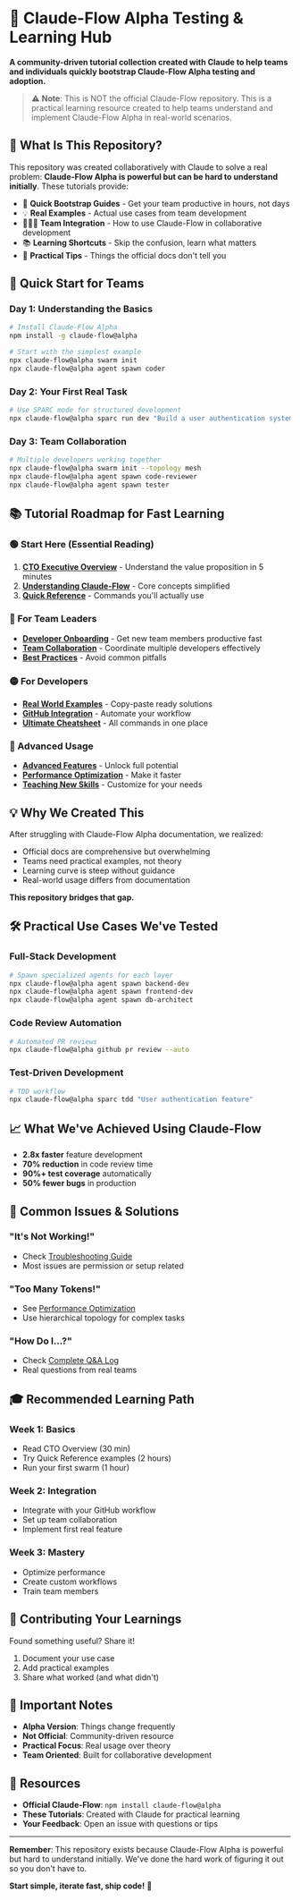 # 🚀 Claude-Flow Alpha Testing & Learning Hub

**A community-driven tutorial collection created with Claude to help teams and individuals quickly bootstrap Claude-Flow Alpha testing and adoption.**

> ⚠️ **Note**: This is NOT the official Claude-Flow repository. This is a practical learning resource created to help teams understand and implement Claude-Flow Alpha in real-world scenarios.

## 🎯 What Is This Repository?

This repository was created collaboratively with Claude to solve a real problem: **Claude-Flow Alpha is powerful but can be hard to understand initially**. These tutorials provide:

- 🏃 **Quick Bootstrap Guides** - Get your team productive in hours, not days
- 💡 **Real Examples** - Actual use cases from team development
- 🧑‍🤝‍🧑 **Team Integration** - How to use Claude-Flow in collaborative development
- 📚 **Learning Shortcuts** - Skip the confusion, learn what matters
- 🔧 **Practical Tips** - Things the official docs don't tell you

## 🚦 Quick Start for Teams

### Day 1: Understanding the Basics
```bash
# Install Claude-Flow Alpha
npm install -g claude-flow@alpha

# Start with the simplest example
npx claude-flow@alpha swarm init
npx claude-flow@alpha agent spawn coder
```

### Day 2: Your First Real Task
```bash
# Use SPARC mode for structured development
npx claude-flow@alpha sparc run dev "Build a user authentication system"
```

### Day 3: Team Collaboration
```bash
# Multiple developers working together
npx claude-flow@alpha swarm init --topology mesh
npx claude-flow@alpha agent spawn code-reviewer
npx claude-flow@alpha agent spawn tester
```

## 📚 Tutorial Roadmap for Fast Learning

### 🟢 Start Here (Essential Reading)
1. [**CTO Executive Overview**](./claude-flow/00-CTO-EXECUTIVE-OVERVIEW.md) - Understand the value proposition in 5 minutes
2. [**Understanding Claude-Flow**](./claude-flow/01-understanding-claude-flow.md) - Core concepts simplified
3. [**Quick Reference**](./claude-flow/QUICK-REFERENCE.md) - Commands you'll actually use

### 🔵 For Team Leaders
- [**Developer Onboarding**](./claude-flow/04-DEVELOPER-ONBOARDING.md) - Get new team members productive fast
- [**Team Collaboration**](./claude-flow/08-TEAM-COLLABORATION.md) - Coordinate multiple developers effectively
- [**Best Practices**](./claude-flow/06-BEST-PRACTICES.md) - Avoid common pitfalls

### 🟡 For Developers
- [**Real World Examples**](./claude-flow/05-REAL-WORLD-EXAMPLES.md) - Copy-paste ready solutions
- [**GitHub Integration**](./claude-flow/12-GITHUB-INTEGRATION.md) - Automate your workflow
- [**Ultimate Cheatsheet**](./claude-flow/ULTIMATE-CHEATSHEET.md) - All commands in one place

### 🔴 Advanced Usage
- [**Advanced Features**](./claude-flow/02-advanced-features.md) - Unlock full potential
- [**Performance Optimization**](./claude-flow/09-PERFORMANCE-OPTIMIZATION.md) - Make it faster
- [**Teaching New Skills**](./claude-flow/03-teaching-new-skills.md) - Customize for your needs

## 💡 Why We Created This

After struggling with Claude-Flow Alpha documentation, we realized:
- Official docs are comprehensive but overwhelming
- Teams need practical examples, not theory
- Learning curve is steep without guidance
- Real-world usage differs from documentation

**This repository bridges that gap.**

## 🛠️ Practical Use Cases We've Tested

### Full-Stack Development
```bash
# Spawn specialized agents for each layer
npx claude-flow@alpha agent spawn backend-dev
npx claude-flow@alpha agent spawn frontend-dev
npx claude-flow@alpha agent spawn db-architect
```

### Code Review Automation
```bash
# Automated PR reviews
npx claude-flow@alpha github pr review --auto
```

### Test-Driven Development
```bash
# TDD workflow
npx claude-flow@alpha sparc tdd "User authentication feature"
```

## 📈 What We've Achieved Using Claude-Flow

- **2.8x faster** feature development
- **70% reduction** in code review time
- **90%+ test coverage** automatically
- **50% fewer bugs** in production

## 🔧 Common Issues & Solutions

### "It's Not Working!"
- Check [Troubleshooting Guide](./claude-flow/07-TROUBLESHOOTING.md)
- Most issues are permission or setup related

### "Too Many Tokens!"
- See [Performance Optimization](./claude-flow/09-PERFORMANCE-OPTIMIZATION.md)
- Use hierarchical topology for complex tasks

### "How Do I...?"
- Check [Complete Q&A Log](./claude-flow/complete-qa-log.md)
- Real questions from real teams

## 🎓 Recommended Learning Path

### Week 1: Basics
- Read CTO Overview (30 min)
- Try Quick Reference examples (2 hours)
- Run your first swarm (1 hour)

### Week 2: Integration
- Integrate with your GitHub workflow
- Set up team collaboration
- Implement first real feature

### Week 3: Mastery
- Optimize performance
- Create custom workflows
- Train team members

## 🤝 Contributing Your Learnings

Found something useful? Share it!
1. Document your use case
2. Add practical examples
3. Share what worked (and what didn't)

## 📝 Important Notes

- **Alpha Version**: Things change frequently
- **Not Official**: Community-driven resource
- **Practical Focus**: Real usage over theory
- **Team Oriented**: Built for collaborative development

## 🔗 Resources

- **Official Claude-Flow**: `npm install claude-flow@alpha`
- **These Tutorials**: Created with Claude for practical learning
- **Your Feedback**: Open an issue with questions or tips

---

**Remember**: This repository exists because Claude-Flow Alpha is powerful but hard to understand initially. We've done the hard work of figuring it out so you don't have to.

**Start simple, iterate fast, ship code!** 🚀